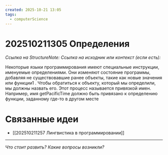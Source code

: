 ```yaml
---
created: 2025-10-21 13:05
tags:
  - computerScience
---
```

# 202510211305 Определения

*Ссылка на StructureNote:*
*Ссылка на исходник или контекст (если есть):*

Некоторые языки программирования имеют специальные инструкции, именуемые определениями. Они изменяют состояние программы, добавляя не существовавшие ранее объекты, такие как новые значения или функции1 . Чтобы обратиться к объекту, который мы определили, мы должны назвать его. Этот процесс называется привязкой имен. Например, имя getPacificTime должно быть привязано к определению функции, заданному где-то в другом месте

# Связанные идеи

- [[202510211257 Лингвистика в программировании]]

---

*Что стоит развить? Какие вопросы возникли?*
